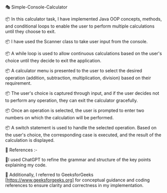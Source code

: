 🎭 Simple-Console-Calculator

📦 In this calculator task, I have implemented Java OOP concepts, methods, and conditional loops to enable the user to perform multiple calculations until they choose to exit.

📦 I have used the Scanner class to take user input from the console.

📦 A while loop is used to allow continuous calculations based on the user's choice until they decide to exit the application.

📦 A calculator menu is presented to the user to select the desired operation (addition, subtraction, multiplication, division) based on their requirement.

📦 The user's choice is captured through input, and if the user decides not to perform any operation, they can exit the calculator gracefully.

📦 Once an operation is selected, the user is prompted to enter two numbers on which the calculation will be performed.

📦 A switch statement is used to handle the selected operation. Based on the user's choice, the corresponding case is executed, and the result of the calculation is displayed.

📌 References :-

🔹I used ChatGPT to refine the grammar and structure of the key points explaining my code.

🔹 Additionally, I referred to GeeksforGeeks [https://www.geeksforgeeks.org] for conceptual guidance and coding references to ensure clarity and correctness in my implementation.
